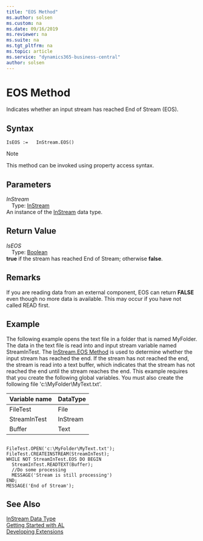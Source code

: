```yaml
---
title: "EOS Method"
ms.author: solsen
ms.custom: na
ms.date: 09/16/2019
ms.reviewer: na
ms.suite: na
ms.tgt_pltfrm: na
ms.topic: article
ms.service: "dynamics365-business-central"
author: solsen
---
```

[//]: # (START>DO_NOT_EDIT)
[//]: # (IMPORTANT:Do not edit any of the content between here and the END>DO_NOT_EDIT.)
[//]: # (Any modifications should be made in the .xml files in the ModernDev repo.)
# EOS Method
Indicates whether an input stream has reached End of Stream (EOS).


## Syntax
```
IsEOS :=   InStream.EOS()
```
> [!NOTE]  
> This method can be invoked using property access syntax.  

## Parameters
*InStream*  
&emsp;Type: [InStream](instream-data-type.md)  
An instance of the [InStream](instream-data-type.md) data type.  

## Return Value
*IsEOS*  
&emsp;Type: [Boolean](../boolean/boolean-data-type.md)  
**true** if the stream has reached End of Stream; otherwise **false**.  


[//]: # (IMPORTANT: END>DO_NOT_EDIT)

## Remarks  
 If you are reading data from an external component, EOS can return **FALSE** even though no more data is available. This may occur if you have not called READ first.  
  
## Example  
 The following example opens the text file in a folder that is named MyFolder. The data in the text file is read into and input stream variable named StreamInTest. The [InStream.EOS Method](../../methods/devenv-instream.eos-method.md) is used to determine whether the input stream has reached the end. If the stream has not reached the end, the stream is read into a text buffer, which indicates that the stream has not reached the end until the stream reaches the end. This example requires that you create the following global variables. You must also create the following file 'c:\\MyFolder\\MyText.txt'.  
  
|Variable name|DataType|  
|-------------------|--------------|  
|FileTest|File|  
|StreamInTest|InStream|  
|Buffer|Text|  
  
```  
  
FileTest.OPEN('c:\MyFolder\MyText.txt');  
FileTest.CREATEINSTREAM(StreamInTest);  
WHILE NOT StreamInTest.EOS DO BEGIN  
  StreamInTest.READTEXT(Buffer);  
  //Do some processing  
  MESSAGE('Stream is still processing')  
END;  
MESSAGE('End of Stream');  
```  
  

## See Also
[InStream Data Type](instream-data-type.md)  
[Getting Started with AL](../../devenv-get-started.md)  
[Developing Extensions](../../devenv-dev-overview.md)